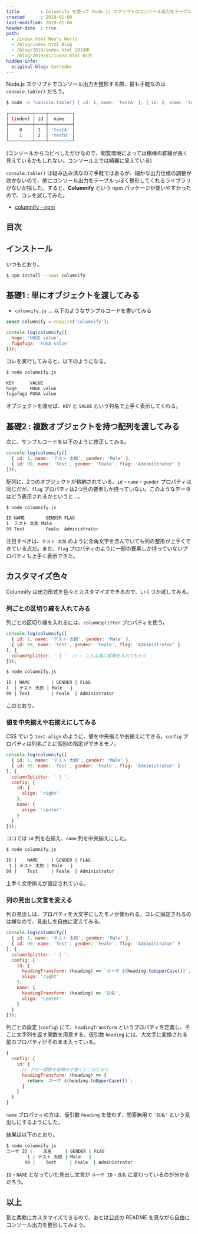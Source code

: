 ```yaml
---
title        : Columnify を使って Node.js スクリプトのコンソール出力をテーブルっぽく整形する
created      : 2019-01-08
last-modified: 2019-01-08
header-date  : true
path:
  - /index.html Neo's World
  - /blog/index.html Blog
  - /blog/2019/index.html 2019年
  - /blog/2019/01/index.html 01月
hidden-info:
  original-blog: Corredor
---
```


Node.js スクリプトでコンソール出力を整形する際、最も手軽なのは _`console.table()`_ だろう。

```bash
$ node -e "console.table([ { id: 1, name: 'testA' }, { id: 2, name: 'testB' } ]);"

┌─────────┬────┬─────────┐
│ (index) │ id │  name   │
├─────────┼────┼─────────┤
│    0    │ 1  │ 'testA' │
│    1    │ 2  │ 'testB' │
└─────────┴────┴─────────┘
```

(コンソールからコピペしただけなので、閲覧環境によっては横棒の罫線が長く見えているかもしれない。コンソール上では綺麗に見えている)

`console.table()` は組み込み済なので手軽ではあるが、細かな出力仕様の調整が効かないので、他にコンソール出力をテーブルっぽく整形してくれるライブラリがないか探した。すると、**Columnify** という npm パッケージが使いやすかったので、コレを試してみた。

- [columnify - npm](https://www.npmjs.com/package/columnify)

## 目次

## インストール

いつもどおり。

```bash
$ npm install --save columnify
```

## 基礎1 : 単にオブジェクトを渡してみる

- `columnify.js` … 以下のようなサンプルコードを書いてみる

```javascript
const columnify = require('columnify');

console.log(columnify({
  hoge: 'HOGE value',
  fugafuga: 'FUGA value'
}));
```

コレを実行してみると、以下のようになる。

```bash
$ node columnify.js

KEY      VALUE
hoge     HOGE value
fugafuga FUGA value
```

オブジェクトを渡せば、`KEY` と `VALUE` という列名で上手く表示してくれる。

## 基礎2 : 複数オブジェクトを持つ配列を渡してみる

次に、サンプルコードを以下のように修正してみる。

```javascript
console.log(columnify([
  { id: 1, name: 'テスト 太郎', gender: 'Male' },
  { id: 99, name: 'Test', gender: 'Feale', flag: 'Administrator' }
]));
```

配列に、2つのオブジェクトが格納されている。`id`・`name`・`gender` プロパティは同じだが、`flag` プロパティは2つ目の要素しか持っていない。このようなデータはどう表示されるかというと…。

```bash
$ node columnify.js

ID NAME        GENDER FLAG
1  テスト 太郎 Male
99 Test        Feale  Administrator
```

注目すべきは、`テスト 太郎` のように全角文字を含んでいても列の整形が上手くできている点だ。また、`flag` プロパティのように一部の要素しか持っていないプロパティも上手く表示できた。

## カスタマイズ色々

Columnify は出力形式を色々とカスタマイズできるので、いくつか試してみる。

### 列ごとの区切り線を入れてみる

列ごとの区切り線を入れるには、`columnSplitter` プロパティを使う。

```javascript
console.log(columnify([
  { id: 1, name: 'テスト 太郎', gender: 'Male' },
  { id: 99, name: 'Test', gender: 'Feale', flag: 'Administrator' }
], {
  columnSplitter: ' | '  // ← こんな風に縦線を入れてもらう
}));
```

```bash
$ node columnify.js

ID | NAME        | GENDER | FLAG
1  | テスト 太郎 | Male   |
99 | Test        | Feale  | Administrator
```

このとおり。

### 値を中央揃えや右揃えにしてみる

CSS でいう `text-align` のように、値を中央揃えや右揃えにできる。`config` プロパティは列名ごとに個別の指定ができるモノ。

```javascript
console.log(columnify([
  { id: 1, name: 'テスト 太郎', gender: 'Male' },
  { id: 99, name: 'Test', gender: 'Feale', flag: 'Administrator' }
], {
  columnSplitter: ' | ',
  config: {
    id: {
      align: 'right'
    },
    name: {
      align: 'center'
    }
  }
}));
```

ココでは `id` 列を右揃え、`name` 列を中央揃えにした。

```bash
$ node columnify.js

ID |    NAME     | GENDER | FLAG
 1 | テスト 太郎 | Male   |
99 |    Test     | Feale  | Administrator
```

上手く文字揃えが設定されている。

### 列の見出し文言を変える

列の見出しは、プロパティを大文字にしたモノが使われる。コレに固定されるのは嫌なので、見出しを自由に変えてみる。

```javascript
console.log(columnify([
  { id: 1, name: 'テスト 太郎', gender: 'Male' },
  { id: 99, name: 'Test', gender: 'Feale', flag: 'Administrator' }
], {
  columnSplitter: ' | ',
  config: {
    id: {
      headingTransform: (heading) => `ユーザ ${heading.toUpperCase()}`,
      align: 'right'
    },
    name: {
      headingTransform: (heading) => '氏名',
      align: 'center'
    }
  }
}));
```

列ごとの設定 (`config`) にて、`headingTransform` というプロパティを定義し、そこに文字列を返す関数を用意する。仮引数 `heading` には、大文字に変換される前のプロパティがそのまま入っている。

```javascript
{
  config: {
    id: {
      // アロー関数を省略せず書くとこのとおり
      headingTransform: (heading) => {
        return `ユーザ ${heading.toUpperCase()}`;
      }
    }
  }
}
```

`name` プロパティの方は、仮引数 `heading` を使わず、問答無用で `'氏名'` という見出しにするようにした。

結果は以下のとおり。

```bash
$ node columnify.js
ユーザ ID |    氏名     | GENDER | FLAG
        1 | テスト 太郎 | Male   |
       99 |    Test     | Feale  | Administrator
```

`ID`・`NAME` となっていた見出し文言が `ユーザ ID`・`氏名` に変わっているのが分かるだろう。

## 以上

割と柔軟にカスタマイズできるので、あとは公式の README を見ながら自由にコンソール出力を整形してみよう。

